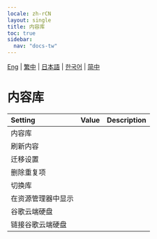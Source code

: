 ```yaml
---
locale: zh-rCN
layout: single
title: 内容库
toc: true
sidebar:
  nav: "docs-tw"
---
```

[Eng](/dancexr/menu/2025.4/system/library) | [繁中](/tw/dancexr/menu/2025.4/system/library) | [日本語](/jp/dancexr/menu/2025.4/system/library) | [한국어](/kr/dancexr/menu/2025.4/system/library) | [简中](/zh/dancexr/menu/2025.4/system/library)

# 内容库



| Setting | Value | Description |
| :--- | --- | :--- |
| 内容库 || 
| 刷新内容 || 
| 迁移设置 || 
| 删除重复项 || 
| 切换库 || 
| 在资源管理器中显示 || 
| 谷歌云端硬盘 || 
| 链接谷歌云端硬盘 || 
